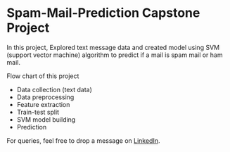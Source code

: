 # Spam-Mail-Prediction Capstone Project
In this project, Explored text message data and created model using SVM (support vector machine) algorithm to predict if a mail is spam mail or ham mail.

Flow chart of this project
 * Data collection (text data)
 * Data preprocessing
 * Feature extraction
 * Train-test split
 * SVM model building
 * Prediction

For queries, feel free to drop a message on [LinkedIn](https://www.linkedin.com/in/sonugoswami1/).
